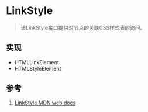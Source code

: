 # LinkStyle

>该LinkStyle接口提供对节点的关联CSS样式表的访问。

## 实现

- HTMLLinkElement
- HTMLStyleElement

## 参考

1. [LinkStyle MDN web docs](https://developer.mozilla.org/en-US/docs/Web/API/LinkStyle)
